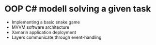 # OOP C# modell solving a given task
* Implementing a basic snake game 
* MVVM software architecture
* Xamarin application deployment
* Layers communicate through event-handling

